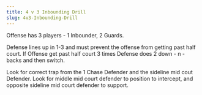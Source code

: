 ```yaml
---
title: 4 v 3 Inbounding Drill
slug: 4v3-Inbounding-Drill
---
```

Offense has 3 players - 1 Inbounder, 2 Guards.

Defense lines up in 1-3 and must prevent the offense from getting past half court. If Offense get past half court 3 times Defense does 2 down - n -backs and then switch.



Look for correct trap from the 1 Chase Defender and the sideline mid cout Defender.  Look for middle mid court defender to position to intercept, and opposite sideline mid court defender to support.